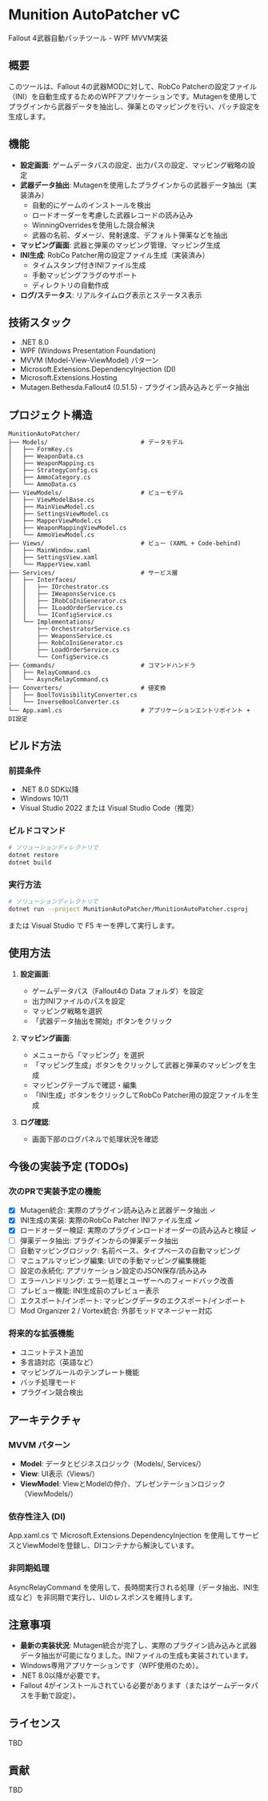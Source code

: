 # Munition AutoPatcher vC

Fallout 4武器自動パッチツール - WPF MVVM実装

## 概要

このツールは、Fallout 4の武器MODに対して、RobCo Patcherの設定ファイル（INI）を自動生成するためのWPFアプリケーションです。Mutagenを使用してプラグインから武器データを抽出し、弾薬とのマッピングを行い、パッチ設定を生成します。

## 機能

- **設定画面**: ゲームデータパスの設定、出力パスの設定、マッピング戦略の設定
- **武器データ抽出**: Mutagenを使用したプラグインからの武器データ抽出（実装済み）
  - 自動的にゲームのインストールを検出
  - ロードオーダーを考慮した武器レコードの読み込み
  - WinningOverridesを使用した競合解決
  - 武器の名前、ダメージ、発射速度、デフォルト弾薬などを抽出
- **マッピング画面**: 武器と弾薬のマッピング管理、マッピング生成
- **INI生成**: RobCo Patcher用の設定ファイル生成（実装済み）
  - タイムスタンプ付きINIファイル生成
  - 手動マッピングフラグのサポート
  - ディレクトリの自動作成
- **ログ/ステータス**: リアルタイムログ表示とステータス表示

## 技術スタック

- .NET 8.0
- WPF (Windows Presentation Foundation)
- MVVM (Model-View-ViewModel) パターン
- Microsoft.Extensions.DependencyInjection (DI)
- Microsoft.Extensions.Hosting
- Mutagen.Bethesda.Fallout4 (0.51.5) - プラグイン読み込みとデータ抽出

## プロジェクト構造

```
MunitionAutoPatcher/
├── Models/                          # データモデル
│   ├── FormKey.cs
│   ├── WeaponData.cs
│   ├── WeaponMapping.cs
│   ├── StrategyConfig.cs
│   ├── AmmoCategory.cs
│   └── AmmoData.cs
├── ViewModels/                      # ビューモデル
│   ├── ViewModelBase.cs
│   ├── MainViewModel.cs
│   ├── SettingsViewModel.cs
│   ├── MapperViewModel.cs
│   ├── WeaponMappingViewModel.cs
│   └── AmmoViewModel.cs
├── Views/                           # ビュー (XAML + Code-behind)
│   ├── MainWindow.xaml
│   ├── SettingsView.xaml
│   └── MapperView.xaml
├── Services/                        # サービス層
│   ├── Interfaces/
│   │   ├── IOrchestrator.cs
│   │   ├── IWeaponsService.cs
│   │   ├── IRobCoIniGenerator.cs
│   │   ├── ILoadOrderService.cs
│   │   └── IConfigService.cs
│   └── Implementations/
│       ├── OrchestratorService.cs
│       ├── WeaponsService.cs
│       ├── RobCoIniGenerator.cs
│       ├── LoadOrderService.cs
│       └── ConfigService.cs
├── Commands/                        # コマンドハンドラ
│   ├── RelayCommand.cs
│   └── AsyncRelayCommand.cs
├── Converters/                      # 値変換
│   ├── BoolToVisibilityConverter.cs
│   └── InverseBoolConverter.cs
└── App.xaml.cs                      # アプリケーションエントリポイント + DI設定
```

## ビルド方法

### 前提条件

- .NET 8.0 SDK以降
- Windows 10/11
- Visual Studio 2022 または Visual Studio Code（推奨）

### ビルドコマンド

```bash
# ソリューションディレクトリで
dotnet restore
dotnet build
```

### 実行方法

```bash
# ソリューションディレクトリで
dotnet run --project MunitionAutoPatcher/MunitionAutoPatcher.csproj
```

または Visual Studio で F5 キーを押して実行します。

## 使用方法

1. **設定画面**:
   - ゲームデータパス（Fallout4の Data フォルダ）を設定
   - 出力INIファイルのパスを設定
   - マッピング戦略を選択
   - 「武器データ抽出を開始」ボタンをクリック

2. **マッピング画面**:
   - メニューから「マッピング」を選択
   - 「マッピング生成」ボタンをクリックして武器と弾薬のマッピングを生成
   - マッピングテーブルで確認・編集
   - 「INI生成」ボタンをクリックしてRobCo Patcher用の設定ファイルを生成

3. **ログ確認**:
   - 画面下部のログパネルで処理状況を確認

## 今後の実装予定 (TODOs)

### 次のPRで実装予定の機能

- [x] Mutagen統合: 実際のプラグイン読み込みと武器データ抽出 ✓
- [x] INI生成の実装: 実際のRobCo Patcher INIファイル生成 ✓
- [x] ロードオーダー検証: 実際のプラグインロードオーダーの読み込みと検証 ✓
- [ ] 弾薬データ抽出: プラグインからの弾薬データ抽出
- [ ] 自動マッピングロジック: 名前ベース、タイプベースの自動マッピング
- [ ] マニュアルマッピング編集: UIでの手動マッピング編集機能
- [ ] 設定の永続化: アプリケーション設定のJSON保存/読み込み
- [ ] エラーハンドリング: エラー処理とユーザーへのフィードバック改善
- [ ] プレビュー機能: INI生成前のプレビュー表示
- [ ] エクスポート/インポート: マッピングデータのエクスポート/インポート
- [ ] Mod Organizer 2 / Vortex統合: 外部モッドマネージャー対応

### 将来的な拡張機能

- ユニットテスト追加
- 多言語対応（英語など）
- マッピングルールのテンプレート機能
- バッチ処理モード
- プラグイン競合検出

## アーキテクチャ

### MVVM パターン

- **Model**: データとビジネスロジック（Models/, Services/）
- **View**: UI表示（Views/）
- **ViewModel**: ViewとModelの仲介、プレゼンテーションロジック（ViewModels/）

### 依存性注入 (DI)

App.xaml.cs で Microsoft.Extensions.DependencyInjection を使用してサービスとViewModelを登録し、DIコンテナから解決しています。

### 非同期処理

AsyncRelayCommand を使用して、長時間実行される処理（データ抽出、INI生成など）を非同期で実行し、UIのレスポンスを維持します。

## 注意事項

- **最新の実装状況**: Mutagen統合が完了し、実際のプラグイン読み込みと武器データ抽出が可能になりました。INIファイルの生成も実装されています。
- Windows専用アプリケーションです（WPF使用のため）。
- .NET 8.0以降が必要です。
- Fallout 4がインストールされている必要があります（またはゲームデータパスを手動で設定）。

## ライセンス

TBD

## 貢献

TBD